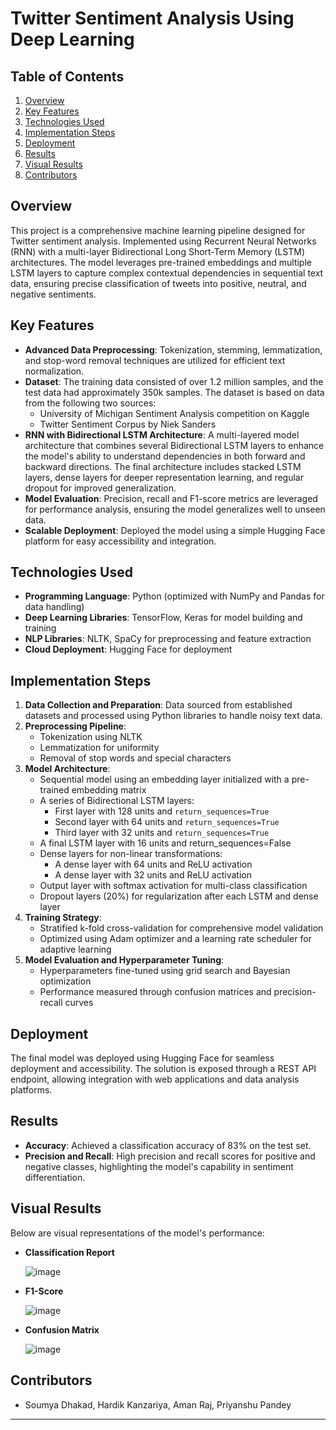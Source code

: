 # Twitter Sentiment Analysis Using Deep Learning

## Table of Contents
1. [Overview](#overview)
2. [Key Features](#key-features)
3. [Technologies Used](#technologies-used)
4. [Implementation Steps](#implementation-steps)
5. [Deployment](#deployment)
6. [Results](#results)
7. [Visual Results](#visual-results)
8. [Contributors](#contributors)

## Overview
This project is a comprehensive machine learning pipeline designed for Twitter sentiment analysis. Implemented using Recurrent Neural Networks (RNN) with a multi-layer Bidirectional Long Short-Term Memory (LSTM) architectures. The model leverages pre-trained embeddings and multiple LSTM layers to capture complex contextual dependencies in sequential text data, ensuring precise classification of tweets into positive, neutral, and negative sentiments.

## Key Features
- **Advanced Data Preprocessing**: Tokenization, stemming, lemmatization, and stop-word removal techniques are utilized for efficient text normalization.
- **Dataset**: The training data consisted of over 1.2 million samples, and the test data had approximately 350k samples. The dataset is based on data from the following two sources:
  - University of Michigan Sentiment Analysis competition on Kaggle
  - Twitter Sentiment Corpus by Niek Sanders
- **RNN with Bidirectional LSTM Architecture**: A multi-layered model architecture that combines several Bidirectional LSTM layers to enhance the model's ability to understand dependencies in both forward and backward directions. The final architecture includes stacked LSTM layers, dense layers for deeper representation learning, and regular dropout for improved generalization.
- **Model Evaluation**: Precision, recall and F1-score metrics are leveraged for performance analysis, ensuring the model generalizes well to unseen data.
- **Scalable Deployment**: Deployed the model using a simple Hugging Face platform for easy accessibility and integration.

## Technologies Used
- **Programming Language**: Python (optimized with NumPy and Pandas for data handling)
- **Deep Learning Libraries**: TensorFlow, Keras for model building and training
- **NLP Libraries**: NLTK, SpaCy for preprocessing and feature extraction
- **Cloud Deployment**: Hugging Face for deployment

## Implementation Steps
1. **Data Collection and Preparation**: Data sourced from established datasets and processed using Python libraries to handle noisy text data.
2. **Preprocessing Pipeline**:
   - Tokenization using NLTK
   - Lemmatization for uniformity
   - Removal of stop words and special characters
3. **Model Architecture**:
   - Sequential model using an embedding layer initialized with a pre-trained embedding matrix
   - A series of Bidirectional LSTM layers:
     - First layer with 128 units and `return_sequences=True`
     - Second layer with 64 units and `return_sequences=True`
     - Third layer with 32 units and `return_sequences=True`
   - A final LSTM layer with 16 units and return_sequences=False
   - Dense layers for non-linear transformations:
     - A dense layer with 64 units and ReLU activation
     - A dense layer with 32 units and ReLU activation
   - Output layer with softmax activation for multi-class classification
   - Dropout layers (20%) for regularization after each LSTM and dense layer
4. **Training Strategy**:
   - Stratified k-fold cross-validation for comprehensive model validation
   - Optimized using Adam optimizer and a learning rate scheduler for adaptive learning
5. **Model Evaluation and Hyperparameter Tuning**:
   - Hyperparameters fine-tuned using grid search and Bayesian optimization
   - Performance measured through confusion matrices and precision-recall curves

## Deployment
The final model was deployed using Hugging Face for seamless deployment and accessibility. The solution is exposed through a REST API endpoint, allowing integration with web applications and data analysis platforms.

## Results
- **Accuracy**: Achieved a classification accuracy of 83% on the test set.
- **Precision and Recall**: High precision and recall scores for positive and negative classes, highlighting the model's capability in sentiment differentiation.

## Visual Results
Below are visual representations of the model's performance:
- **Classification Report**

  ![image](https://github.com/user-attachments/assets/f15e29ed-6ed3-490b-b2b0-347cb8c08b1d)
- **F1-Score**

  ![image](https://github.com/user-attachments/assets/d5fa7fd1-d699-4a6b-b656-3e6fef9f9171)
- **Confusion Matrix**

  ![image](https://github.com/user-attachments/assets/42a5e136-56de-4e7b-992c-4654c1eaa571)

## Contributors
- Soumya Dhakad, Hardik Kanzariya, Aman Raj, Priyanshu Pandey

---

